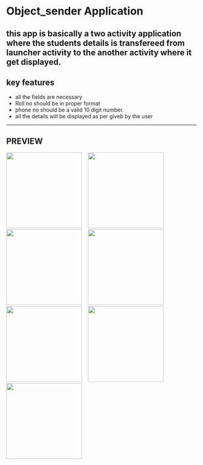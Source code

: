 # Object_sender Application
## this app is basically a two activity application where the students details is transfereed from launcher activity to the another activity where it get displayed.
## key features 
- all the fields are necessary
- Roll no should be in proper format
- phone no should be a valid 10 digit number.
- all the details will be displayed as per giveb by the user
- --
## PREVIEW
<image src="https://user-images.githubusercontent.com/67231912/125453488-8b3b0db5-4beb-4709-8aaf-f532d88273cd.jpg" width="200"/>&nbsp;&nbsp;&nbsp;&nbsp;<image src="https://user-images.githubusercontent.com/67231912/125453702-31a5bba4-6ce7-4482-8a2d-eb8df5ee6653.jpg" width="200"/>&nbsp;&nbsp;&nbsp;&nbsp;<image src="https://user-images.githubusercontent.com/67231912/125453847-36b7b5f4-4158-45cd-b8a6-dc809a063e10.jpg" width="200"/>&nbsp;&nbsp;&nbsp;&nbsp;<image src="https://user-images.githubusercontent.com/67231912/125453948-849b4755-f53b-40d2-8366-afdd4a0aff3e.jpg" width="200"/>&nbsp;&nbsp;&nbsp;<image src="https://user-images.githubusercontent.com/67231912/125454038-e713b72c-b509-461d-9eed-1483c5f636ad.jpg" width="200"/>&nbsp;&nbsp;&nbsp;&nbsp;<image src="![os6](https://user-images.githubusercontent.com/67231912/125454108-c2c86d13-904a-4a02-b94a-0ad62e6a2a23.jpg)" width="200"/>&nbsp;&nbsp;&nbsp;&nbsp;<img src="https://user-images.githubusercontent.com/67231912/125454183-05a0088a-ca9d-4c9f-a971-7e7bcd7b95f4.jpg" width="200"/>

